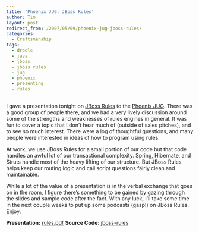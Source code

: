 ```yaml
---
title: 'Phoenix JUG: JBoss Rules'
author: Tim
layout: post
redirect_from: /2007/05/09/phoenix-jug-jboss-rules/
categories:
  - Craftsmanship
tags:
  - drools
  - java
  - jboss
  - jboss rules
  - jug
  - phoenix
  - presenting
  - rules
---
```

I gave a presentation tonight on [JBoss Rules][1] to the [Phoenix JUG][1]. There was a good group of people there, and we had a very lively discussion around some of the strengths and weaknesses of rules engines in general. It was fun to cover a topic that I don&#8217;t hear much of (outside of sales pitches), and to see so much interest. There were a log of thoughtful questions, and many people were interested in ideas of how to program using rules.

At work, we use JBoss Rules for a small portion of our code but that code handles an awful lot of our transactional complexity. Spring, Hibernate, and Struts handle most of the heavy lifting of our structure. But JBoss Rules helps keep our routing logic and call script questions fairly clean and maintainable.

While a lot of the value of a presentation is in the verbal exchange that goes on in the room, I figure there&#8217;s something to be gained by gazing through the slides and sample code after the fact. With any luck, I&#8217;ll take some time in the next couple weeks to put up some podcasts (gasp!) on JBoss Rules. Enjoy.

**Presentation:** [rules.pdf][2]
**Source Code:** [jboss-rules][3]

 [1]: http://phxjug.org/meetings.html
 [2]: http://timshadel.com/code/presentations/jboss-rules/rules.pdf
 [3]: http://timshadel.com/code/presentations/jboss-rules/
